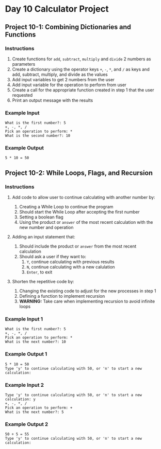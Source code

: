 # Day 10 Calculator Project

## Project 10-1: Combining Dictionaries and Functions

### Instructions

1. Create functions for `add`, `subtract`, `multiply` and `divide` 2 numbers as parameters
2. Create a dictionary using the operator keys `+`, `-`, `*`, and `/` as keys and add, subtract, multiply, and divide as the values
3. Add input variables to get 2 numbers from the user
4. Add input variable for the operation to perform from user
5. Create a call for the appropriate function created in step 1 that the user requested
6. Print an output message with the results

### Example Input

    What is the first number?: 5
    +, -, *, /
    Pick an operation to perform: *
    What is the second number?: 10

### Example Output

    5 * 10 = 50

## Project 10-2: While Loops, Flags, and Recursion

### Instructions

1. Add code to allow user to continue calculating with another number by:
   1. Creating a While Loop to continue the program
   2. Should start the While Loop after accepting the first number
   3. Setting a boolean flag
   4. Using the product or `answer` of the most recent calculation with the new number and operation

2. Adding an input statement that:
   1. Should include the product or `answer` from the most recent calculation
   2. Should ask a user if they want to:
      1. `Y`, continue calculating with previous results
      2. `N`, continue calculating with a new calulation
      3. `Enter`, to exit

3. Shorten the repetitive code by:
   1. Changing the existing code to adjust for the new processes in step 1
   2. Defining a function to implement recursion
   3. **WARNING:** Take care when implementing recursion to avoid infinite loops

### Example Input 1

    What is the first number?: 5
    +, -, *, /
    Pick an operation to perform: *
    What is the next number?: 10

### Example Output 1

    5 * 10 = 50
    Type 'y' to continue calculating with 50, or 'n' to start a new calculation:

### Example Input 2

    Type 'y' to continue calculating with 50, or 'n' to start a new calculation: y
    +, -, *, /
    Pick an operation to perform: +
    What is the next number?: 5

### Example Output 2

    50 + 5 = 55
    Type 'y' to continue calculating with 50, or 'n' to start a new calculation:
